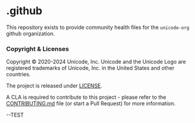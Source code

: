 # .github
This repository exists to provide community health files for the `unicode-org` github organization.

### Copyright & Licenses

Copyright © 2020-2024 Unicode, Inc. Unicode and the Unicode Logo are registered trademarks of Unicode, Inc. in the United States and other countries.

The project is released under [LICENSE](./LICENSE).

A CLA is required to contribute to this project - please refer to the [CONTRIBUTING.md](./.github/CONTRIBUTING.md) file (or start a Pull Request) for more information.

--TEST

